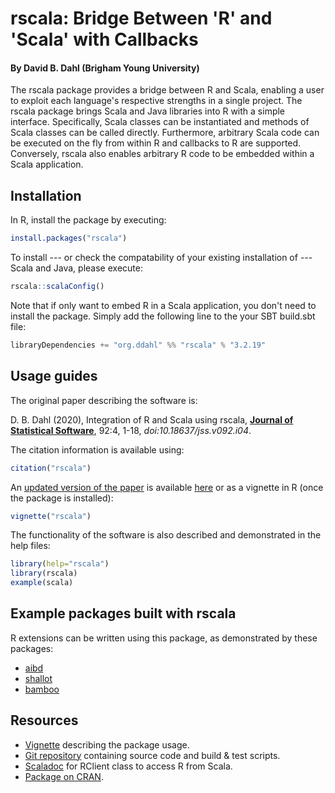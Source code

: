# rscala: Bridge Between 'R' and 'Scala' with Callbacks

#### By David B. Dahl (Brigham Young University)

The rscala package provides a bridge between R and Scala, enabling a user to
exploit each language's respective strengths in a single project. The rscala
package brings Scala and Java libraries into R with a simple interface.
Specifically, Scala classes can be instantiated and methods of Scala classes
can be called directly. Furthermore, arbitrary Scala code can be executed on
the fly from within R and callbacks to R are supported. Conversely, rscala also
enables arbitrary R code to be embedded within a Scala application.


## Installation

In R, install the package by executing:

```R
install.packages("rscala") 
```

To install --- or check the compatability of your existing installation of ---
Scala and Java, please execute:

```R
rscala::scalaConfig()
```

Note that if only want to embed R in a Scala application, you don't need to
install the package. Simply add the following line to the your SBT build.sbt
file:

```scala
libraryDependencies += "org.ddahl" %% "rscala" % "3.2.19"
```


## Usage guides

The original paper describing the software is:

D. B. Dahl (2020), Integration of R and Scala using rscala, [**Journal of Statistical Software**](https://www.jstatsoft.org), 92:4, 1-18, *doi:10.18637/jss.v092.i04*.

The citation information is available using:

```R
citation("rscala")
```

An [updated version of the paper](https://cran.r-project.org/web/packages/rscala/vignettes/rscala.pdf)
is available [here](https://cran.r-project.org/web/packages/rscala/vignettes/rscala.pdf)
or as a vignette in R (once the package is installed):

```R
vignette("rscala")
```

The functionality of the software is also described and demonstrated in the
help files:

```R
library(help="rscala")
library(rscala)
example(scala)

```


## Example packages built with rscala

R extensions can be written using this package, as demonstrated by these
packages:

* [aibd](https://CRAN.R-project.org/package=aibd)
* [shallot](https://CRAN.R-project.org/package=shallot)
* [bamboo](https://CRAN.R-project.org/package=bamboo)


## Resources

* [Vignette](https://cran.r-project.org/web/packages/rscala/vignettes/rscala.pdf) describing the package usage.
* [Git repository](https://github.com/dbdahl/rscala) containing source code and build & test scripts.
* [Scaladoc](https://dahl.byu.edu/rscala/org/ddahl/rscala/RClient.html) for RClient class to access R from Scala.
* [Package on CRAN](https://CRAN.R-project.org/package=rscala).

